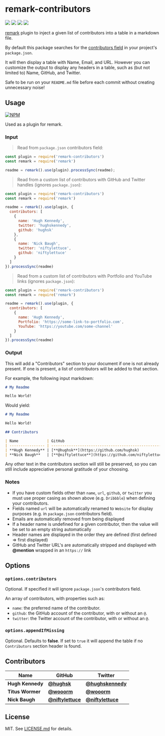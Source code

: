 # remark-contributors

![](http://img.shields.io/badge/stability-stable-orange.svg?style=flat)
![](http://img.shields.io/npm/v/remark-contributors.svg?style=flat)
![](http://img.shields.io/npm/dm/remark-contributors.svg?style=flat)
![](http://img.shields.io/npm/l/remark-contributors.svg?style=flat)

[remark](https://github.com/wooorm/remark) plugin to inject a given list of contributors into a table in a markdown file.

By default this package searches for the [contributors field](https://docs.npmjs.com/files/package.json#people-fields-author-contributors) in your project's `package.json`.

It will then display a table with Name, Email, and URL.  However you can customize the output to display any headers in a table, such as (but not limited to) Name, GitHub, and Twitter.

Safe to be run on your `README.md` file before each commit without creating unnecessary noise!

## Usage

[![NPM](https://nodei.co/npm/remark-contributors.png)](https://nodei.co/npm/remark-contributors/)

Used as a plugin for remark.

### Input

> Read from `package.json` contributors field:

```js
const plugin = require('remark-contributors')
const remark = require('remark')

readme = remark().use(plugin).processSync(readme);
```

> Read from a custom list of contributors with GitHub and Twitter handles (ignores `package.json`):

```js
const plugin = require('remark-contributors')
const remark = require('remark')

readme = remark().use(plugin, {
  contributors: [
    {
      name: 'Hugh Kennedy',
      twitter: 'hughskennedy',
      github: 'hughsk'
    },
    {
      name: 'Nick Baugh',
      twitter: 'niftylettuce',
      github: 'niftylettuce'
    }
  ]
}).processSync(readme)
```

> Read from a custom list of contributors with Portfolio and YouTube links (ignores `package.json`):

```js
const plugin = require('remark-contributors')
const remark = require('remark')

readme = remark().use(plugin, {
  contributors: [
    {
      name: 'Hugh Kennedy',
      Portfolio: 'https://some-link-to-portfolio.com',
      YouTube: 'https://youtube.com/some-channel'
    }
  ]
}).processSync(readme)
```

### Output

This will add a "Contributors" section to your document if one is not already present. If one is present, a list of contributors will be added to that section.

For example, the following input markdown:

```markdown
# My Readme

Hello World!
```

Would yield:

```markdown
# My Readme

Hello World!

## Contributors

| Name             | GitHub                                               | Twitter                                               |
| ---------------- | ---------------------------------------------------- | ----------------------------------------------------- |
| **Hugh Kennedy** | [**@hughsk**](https://github.com/hughsk)             | [**@hughskennedy**](https://twitter.com/hughskennedy) |
| **Nick Baugh**   | [**@niftylettuce**](https://github.com/niftylettuce) | [**@niftylettuce**](https://twitter.com/niftylettuce) |
```

Any other text in the contributors section will still be preserved, so you can still include appreciative personal gratitude of your choosing.

### Notes

-   If you have custom fields other than `name`, `url`, `github`, or `twitter` you must use proper casing as shown above (e.g. `Dribbble`) when defining your contributors.
-   Fields named `url` will be automatically renamed to `Website` for display purposes (e.g. in `package.json` contributors field).
-   Emails are automatically removed from being displayed
-   If a header name is undefined for a given contributor, then the value will be set to an empty string automatically
-   Header names are displayed in the order they are defined (first defined => first displayed)
-   GitHub and Twitter URL's are automatically stripped and displayed with **@mention** wrapped in an `https://` link

## Options

### `options.contributors`

Optional. If specified it will ignore `package.json`'s contributors field.

An array of contributors, with properties such as:

-   `name`: the preferred name of the contributor.
-   `github`: the GitHub account of the contributor, with or without an `@`.
-   `twitter`: the Twitter account of the contributor, with or without an `@`.

### `options.appendIfMissing`

Optional. Defaults to **false**. If set to `true` it will append the table if no `Contributors` section header is found.

## Contributors

| Name             | GitHub                                              | Twitter                                               |
| ---------------- | --------------------------------------------------- | ----------------------------------------------------- |
| **Hugh Kennedy** | [**@hughsk**](https://github.com/hughsk)             | [**@hughskennedy**](https://twitter.com/hughskennedy) |
| **Titus Wormer** | [**@wooorm**](https://github.com/wooorm)             | [**@wooorm**](https://twitter.com/wooorm)             |
| **Nick Baugh**   | [**@niftylettuce**](https://github.com/niftylettuce) | [**@niftylettuce**](https://twitter.com/niftylettuce) |

## License

MIT. See [LICENSE.md](http://github.com/hughsk/remark-contributors/blob/master/LICENSE.md) for details.
